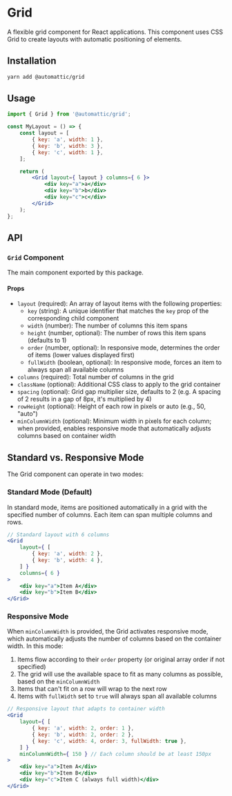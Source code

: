 # Grid

A flexible grid component for React applications. This component uses CSS Grid to create layouts with automatic positioning of elements.

## Installation

```bash
yarn add @automattic/grid
```

## Usage

```jsx
import { Grid } from '@automattic/grid';

const MyLayout = () => {
	const layout = [
		{ key: 'a', width: 1 },
		{ key: 'b', width: 3 },
		{ key: 'c', width: 1 },
	];

	return (
		<Grid layout={ layout } columns={ 6 }>
			<div key="a">a</div>
			<div key="b">b</div>
			<div key="c">c</div>
		</Grid>
	);
};
```

## API

### `Grid` Component

The main component exported by this package.

#### Props

- `layout` (required): An array of layout items with the following properties:
  - `key` (string): A unique identifier that matches the `key` prop of the corresponding child component
  - `width` (number): The number of columns this item spans
  - `height` (number, optional): The number of rows this item spans (defaults to 1)
  - `order` (number, optional): In responsive mode, determines the order of items (lower values displayed first)
  - `fullWidth` (boolean, optional): In responsive mode, forces an item to always span all available columns
- `columns` (required): Total number of columns in the grid
- `className` (optional): Additional CSS class to apply to the grid container
- `spacing` (optional): Grid gap multiplier size, defaults to 2 (e.g. A spacing of 2 results in a gap of 8px, it's multiplied by 4)
- `rowHeight` (optional): Height of each row in pixels or auto (e.g., 50, "auto")
- `minColumnWidth` (optional): Minimum width in pixels for each column; when provided, enables responsive mode that automatically adjusts columns based on container width

## Standard vs. Responsive Mode

The Grid component can operate in two modes:

### Standard Mode (Default)

In standard mode, items are positioned automatically in a grid with the specified number of columns. Each item can span multiple columns and rows.

```jsx
// Standard layout with 6 columns
<Grid
	layout={ [
		{ key: 'a', width: 2 },
		{ key: 'b', width: 4 },
	] }
	columns={ 6 }
>
	<div key="a">Item A</div>
	<div key="b">Item B</div>
</Grid>
```

### Responsive Mode

When `minColumnWidth` is provided, the Grid activates responsive mode, which automatically adjusts the number of columns based on the container width. In this mode:

1. Items flow according to their `order` property (or original array order if not specified)
2. The grid will use the available space to fit as many columns as possible, based on the `minColumnWidth`
3. Items that can't fit on a row will wrap to the next row
4. Items with `fullWidth` set to `true` will always span all available columns

```jsx
// Responsive layout that adapts to container width
<Grid
	layout={ [
		{ key: 'a', width: 2, order: 1 },
		{ key: 'b', width: 2, order: 2 },
		{ key: 'c', width: 4, order: 3, fullWidth: true },
	] }
	minColumnWidth={ 150 } // Each column should be at least 150px
>
	<div key="a">Item A</div>
	<div key="b">Item B</div>
	<div key="c">Item C (always full width)</div>
</Grid>
```
